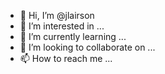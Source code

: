 - 👋 Hi, I’m @jlairson
- 👀 I’m interested in ...
- 🌱 I’m currently learning ...
- 💞️ I’m looking to collaborate on ...
- 📫 How to reach me ...

<!---
jlairson/jlairson is a ✨ special ✨ repository because its `README.md` (this file) appears on your GitHub profile.
You can click the Preview link to take a look at your changes.
--->
